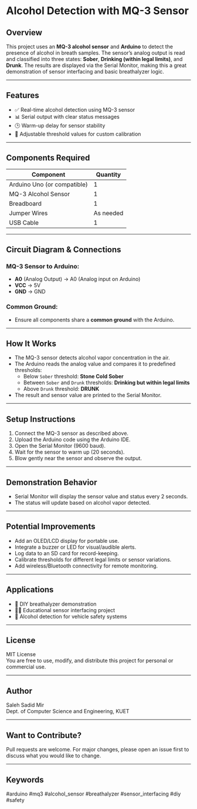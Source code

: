 # Alcohol Detection with MQ-3 Sensor

## Overview
This project uses an **MQ-3 alcohol sensor** and **Arduino** to detect the presence of alcohol in breath samples. The sensor’s analog output is read and classified into three states: **Sober**, **Drinking (within legal limits)**, and **Drunk**. The results are displayed via the Serial Monitor, making this a great demonstration of sensor interfacing and basic breathalyzer logic.

---

## Features
- ✅ Real-time alcohol detection using MQ-3 sensor
- 📊 Serial output with clear status messages
- 🕒 Warm-up delay for sensor stability
- 🔄 Adjustable threshold values for custom calibration

---

## Components Required

| Component                   | Quantity |
|-----------------------------|----------|
| Arduino Uno (or compatible) | 1        |
| MQ-3 Alcohol Sensor         | 1        |
| Breadboard                  | 1        |
| Jumper Wires                | As needed|
| USB Cable                   | 1        |

---

## Circuit Diagram & Connections

### MQ-3 Sensor to Arduino:
- **A0** (Analog Output) → A0 (Analog input on Arduino)
- **VCC** → 5V
- **GND** → GND

### Common Ground:
- Ensure all components share a **common ground** with the Arduino.

---

## How It Works
- The MQ-3 sensor detects alcohol vapor concentration in the air.
- The Arduino reads the analog value and compares it to predefined thresholds:
  - Below `Sober` threshold: **Stone Cold Sober**
  - Between `Sober` and `Drunk` thresholds: **Drinking but within legal limits**
  - Above `Drunk` threshold: **DRUNK**
- The result and sensor value are printed to the Serial Monitor.

---

## Setup Instructions
1. Connect the MQ-3 sensor as described above.
2. Upload the Arduino code using the Arduino IDE.
3. Open the Serial Monitor (9600 baud).
4. Wait for the sensor to warm up (20 seconds).
5. Blow gently near the sensor and observe the output.

---

## Demonstration Behavior
- Serial Monitor will display the sensor value and status every 2 seconds.
- The status will update based on alcohol vapor detected.

---

## Potential Improvements
- Add an OLED/LCD display for portable use.
- Integrate a buzzer or LED for visual/audible alerts.
- Log data to an SD card for record-keeping.
- Calibrate thresholds for different legal limits or sensor variations.
- Add wireless/Bluetooth connectivity for remote monitoring.

---

## Applications
- 🍺 DIY breathalyzer demonstration  
- 🧑‍🏫 Educational sensor interfacing project  
- 🚗 Alcohol detection for vehicle safety systems

---

## License
MIT License  
You are free to use, modify, and distribute this project for personal or commercial use.

---

## Author
Saleh Sadid Mir  
Dept. of Computer Science and Engineering, KUET

---

## Want to Contribute?
Pull requests are welcome. For major changes, please open an issue first to discuss what you would like to change.

---

## Keywords
#arduino #mq3 #alcohol_sensor #breathalyzer #sensor_interfacing #diy #safety

